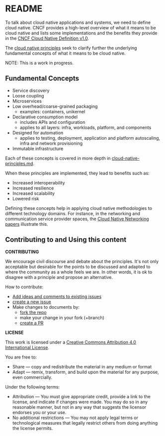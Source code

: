 # README

To talk about cloud native applications and systems, we need to define cloud native. CNCF provides a high-level overview of what it means to be cloud native and lists some implementations and the benefits they provide in the [CNCF Cloud Native Definition v1.0](https://github.com/cncf/toc/blob/master/DEFINITION.md).

The [cloud native principles](https://github.com/cloud-native-principles/cloud-native-principles) seek to clarify further the underlying fundamental concepts of what it means to be cloud native.

NOTE: This is a work in progress.

## Fundamental Concepts

* Service discovery
* Loose coupling
* Microservices
* Low overhead/coarse-grained packaging 
  * examples: containers, unikernel
* Declarative consumption model
  * includes APIs and configuration
  * applies to all layers: infra, workloads, platform, and components
* Designed for automation
  * applies to testing, deployment, application and platform autoscaling, infra and network provisioning
* Immutable infrastructure 

Each of these concepts is covered in more depth in [cloud-native-principles.md](https://github.com/cloud-native-principles/cloud-native-principles/blob/master/cloud-native-principles.md).

When these principles are implemented, they lead to benefits such as:

* Increased interoperability
* Increased resilience
* Increased scalability
* Lowered risk

Defining these concepts help in applying cloud native methodologies to different technology domains. For instance, in the networking and communication service provider spaces, the [Cloud Native Networking papers](cloud-native-networking-preamble.md) illustrate this.

## Contributing to and Using this content

**CONTRIBUTING**

We encourage civil discourse and debate about the principles. It's not only acceptable but desirable for the points to be discussed and adapted to where the community as a whole feels we are. In other words, it is ok to disagree with a principle and propose an alternative.

How to contribute:

* [Add ideas and comments to existing issues](https://github.com/cloud-native-principles/cloud-native-principles/issues)
* [create a new issue](https://github.com/cloud-native-principles/cloud-native-principles/issues/new)
* Make changes to documents by:
  * [fork the repo](https://github.com/cloud-native-principles/cloud-native-principles/fork)
  * make your change in your fork \(+branch\)
  * [create a PR](https://github.com/cloud-native-principles/cloud-native-principles/pulls)

**LICENSE**

  
This work is licensed under a [Creative Commons Attribution 4.0 International License](http://creativecommons.org/licenses/by/4.0/).

You are free to:

* Share — copy and redistribute the material in any medium or format
* Adapt — remix, transform, and build upon the material for any purpose, even commercially.

Under the following terms:

* Attribution — You must give appropriate credit, provide a link to the license, and indicate if changes were made. You may do so in any reasonable manner, but not in any way that suggests the licensor endorses you or your use.
* No additional restrictions — You may not apply legal terms or technological measures that legally restrict others from doing anything the license permits.

